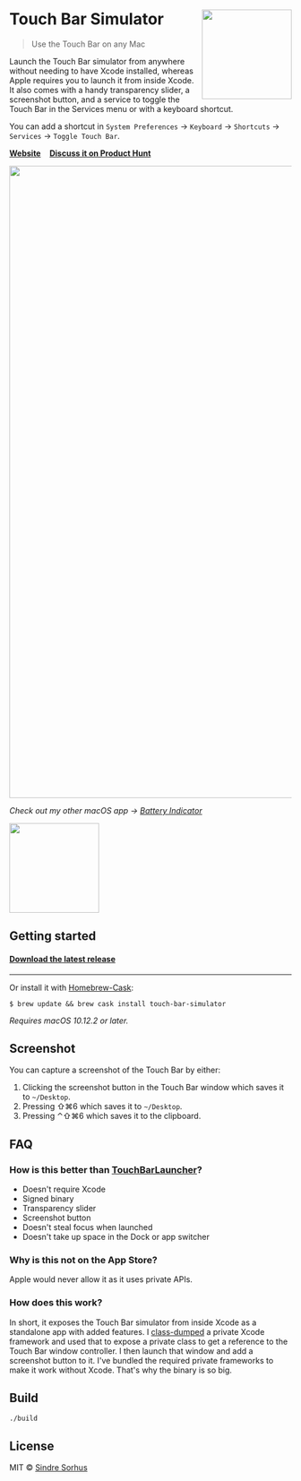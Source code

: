 # Touch Bar Simulator [<img src="Stuff/Icon-readme.png" width="160" align="right">](https://github.com/sindresorhus/touch-bar-simulator/releases/latest)

> Use the Touch Bar on any Mac

Launch the Touch Bar simulator from anywhere without needing to have Xcode installed, whereas Apple requires you to launch it from inside Xcode. It also comes with a handy transparency slider, a screenshot button, and a service to toggle the Touch Bar in the Services menu or with a keyboard shortcut.

You can add a shortcut in `System Preferences` → `Keyboard` → `Shortcuts` → `Services` → `Toggle Touch Bar`.

**[Website](https://sindresorhus.com/touch-bar-simulator/)** &nbsp;&nbsp; **[Discuss it on Product Hunt](https://www.producthunt.com/posts/touch-bar-simulator)**

<img src="screenshot.png" width="1129">

*Check out my other macOS app → [Battery Indicator](https://itunes.apple.com/no/app/battery-indicator/id1206020918?mt=12)*

<a href="https://www.patreon.com/sindresorhus">
	<img src="https://c5.patreon.com/external/logo/become_a_patron_button@2x.png" width="160">
</a>


## Getting started

#### [Download the latest release](https://sindresorhus.com/touch-bar-simulator)

---

Or install it with [Homebrew-Cask](https://caskroom.github.io):

```
$ brew update && brew cask install touch-bar-simulator
```


*Requires macOS 10.12.2 or later.*


## Screenshot

You can capture a screenshot of the Touch Bar by either:

1. Clicking the screenshot button in the Touch Bar window which saves it to `~/Desktop`.
2. Pressing ⇧⌘6 which saves it to `~/Desktop`.
3. Pressing ⌃⇧⌘6 which saves it to the clipboard.


## FAQ

### How is this better than [TouchBarLauncher](https://github.com/zats/TouchBarLauncher)?

- Doesn't require Xcode
- Signed binary
- Transparency slider
- Screenshot button
- Doesn't steal focus when launched
- Doesn't take up space in the Dock or app switcher

### Why is this not on the App Store?

Apple would never allow it as it uses private APIs.

### How does this work?

In short, it exposes the Touch Bar simulator from inside Xcode as a standalone app with added features. I [class-dumped](https://github.com/nygard/class-dump) a private Xcode framework and used that to expose a private class to get a reference to the Touch Bar window controller. I then launch that window and add a screenshot button to it. I've bundled the required private frameworks to make it work without Xcode. That's why the binary is so big.


## Build

```
./build
```


## License

MIT © [Sindre Sorhus](https://sindresorhus.com)
